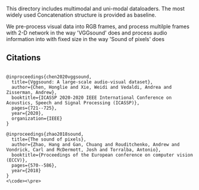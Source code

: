 This directory includes multimodal and uni-modal dataloaders. The most widely used Concatenation structure is provided as baseline.

We pre-process visual data into RGB frames, and process multilple frames with 2-D network in the way 'VGGsound' does
and process audio information into with fixed size in the way 'Sound of pixels' does 

## Citations

<pre><code>
@inproceedings{chen2020vggsound,
  title={Vggsound: A large-scale audio-visual dataset},
  author={Chen, Honglie and Xie, Weidi and Vedaldi, Andrea and Zisserman, Andrew},
  booktitle={ICASSP 2020-2020 IEEE International Conference on Acoustics, Speech and Signal Processing (ICASSP)},
  pages={721--725},
  year={2020},
  organization={IEEE}
}

@inproceedings{zhao2018sound,
  title={The sound of pixels},
  author={Zhao, Hang and Gan, Chuang and Rouditchenko, Andrew and Vondrick, Carl and McDermott, Josh and Torralba, Antonio},
  booktitle={Proceedings of the European conference on computer vision (ECCV)},
  pages={570--586},
  year={2018}
}
<\code><\pre>

